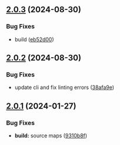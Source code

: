 ## [2.0.3](https://github.com/retejs/structures/compare/v2.0.2...v2.0.3) (2024-08-30)


### Bug Fixes

* build ([eb52d00](https://github.com/retejs/structures/commit/eb52d00de4f8be519355b640c3d656bf5518f623))

## [2.0.2](https://github.com/retejs/structures/compare/v2.0.1...v2.0.2) (2024-08-30)


### Bug Fixes

* update cli and fix linting errors ([38afa9e](https://github.com/retejs/structures/commit/38afa9e5bf1e8df6a47cb3901aa5ba1a6cf8684c))

## [2.0.1](https://github.com/retejs/structures/compare/v2.0.0...v2.0.1) (2024-01-27)


### Bug Fixes

* **build:** source maps ([9310b8f](https://github.com/retejs/structures/commit/9310b8f4866035f736f4fe5e5207d120469a3983))
